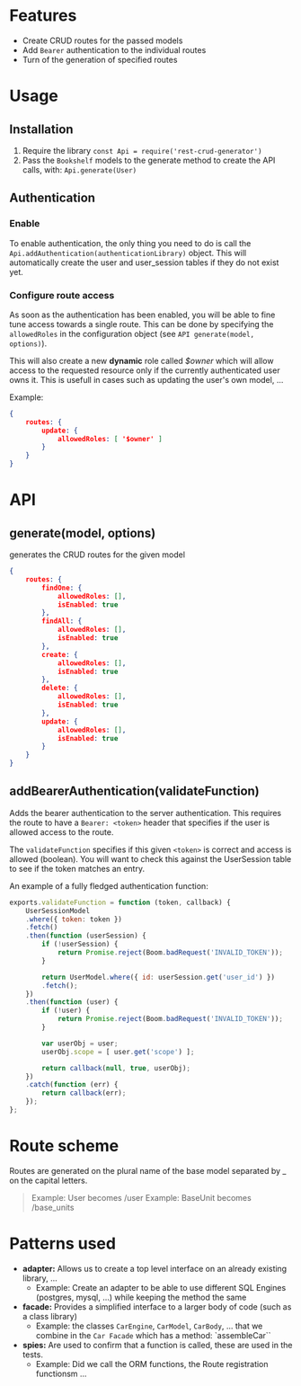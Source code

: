 # Features
* Create CRUD routes for the passed models
* Add `Bearer` authentication to the individual routes
* Turn of the generation of specified routes

# Usage
## Installation
1. Require the library `const Api = require('rest-crud-generator')`
2. Pass the `Bookshelf` models to the generate method to create the API calls, with: `Api.generate(User)`

## Authentication
### Enable
To enable authentication, the only thing you need to do is call the `Api.addAuthentication(authenticationLibrary)` object. This will automatically create the user and user_session tables if they do not exist yet.

### Configure route access
As soon as the authentication has been enabled, you will be able to fine tune access towards a single route. This can be done by specifying the `allowedRoles` in the configuration object (see `API generate(model, options)`).

This will also create a new **dynamic** role called *$owner* which will allow access to the requested resource only if the currently authenticated user owns it. This is usefull in cases such as updating the user\'s own model, ... 

Example:

```json
{
    routes: {
        update: {
            allowedRoles: [ '$owner' ]
        }
    }
}
```

# API
## generate(model, options)
generates the CRUD routes for the given model

```json
{
    routes: {
        findOne: {
            allowedRoles: [],
            isEnabled: true
        },
        findAll: {
            allowedRoles: [],
            isEnabled: true
        },
        create: {
            allowedRoles: [],
            isEnabled: true
        },
        delete: {
            allowedRoles: [],
            isEnabled: true
        },
        update: {
            allowedRoles: [],
            isEnabled: true
        }
    }
}
```

## addBearerAuthentication(validateFunction)
Adds the bearer authentication to the server authentication. This requires the route to have a `Bearer: <token>` header that specifies if the user is allowed access to the route.

The `validateFunction` specifies if this given `<token>` is correct and access is allowed (boolean). You will want to check this against the UserSession table to see if the token matches an entry.

An example of a fully fledged authentication function:

```javascript
exports.validateFunction = function (token, callback) {
    UserSessionModel
    .where({ token: token })
    .fetch()
    .then(function (userSession) {
        if (!userSession) {
            return Promise.reject(Boom.badRequest('INVALID_TOKEN'));
        }

        return UserModel.where({ id: userSession.get('user_id') })
        .fetch();
    })
    .then(function (user) {
        if (!user) {
            return Promise.reject(Boom.badRequest('INVALID_TOKEN'));
        }

        var userObj = user;
        userObj.scope = [ user.get('scope') ];

        return callback(null, true, userObj);
    })
    .catch(function (err) {
        return callback(err);
    });
};
```

# Route scheme
Routes are generated on the plural name of the base model separated by _ on the capital letters.

> Example: User becomes /user
> Example: BaseUnit becomes /base_units

# Patterns used
* **adapter:** Allows us to create a top level interface on an already existing library, ...
    * Example: Create an adapter to be able to use different SQL Engines (postgres, mysql, ...) while keeping the method the same
* **facade:** Provides a simplified interface to a larger body of code (such as a class library)
    * Example: the classes `CarEngine`, `CarModel`, `CarBody`, ... that we combine in the `Car Facade` which has a method: `assembleCar``
* **spies:** Are used to confirm that a function is called, these are used in the tests.
    * Example: Did we call the ORM functions, the Route registration functionsm ...